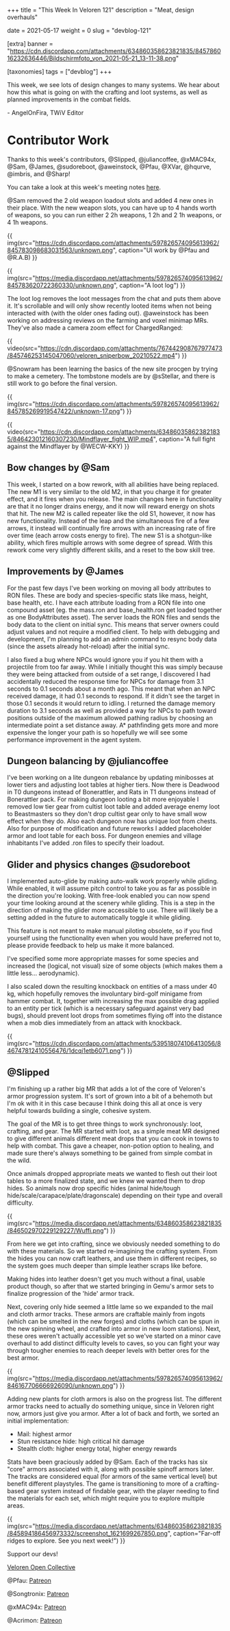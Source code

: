 +++
title = "This Week In Veloren 121"
description = "Meat, design overhauls"

date = 2021-05-17
weight = 0
slug = "devblog-121"

[extra]
banner = "https://cdn.discordapp.com/attachments/634860358623821835/845786016232636446/Bildschirmfoto_von_2021-05-21_13-11-38.png"

[taxonomies]
tags = ["devblog"]
+++

This week, we see lots of design changes to many systems. We hear about how this
what is going on with the crafting and loot systems, as well as planned
improvements in the combat fields.

\- AngelOnFira, TWiV Editor

# Contributor Work

Thanks to this week's contributors, @Slipped, @juliancoffee, @xMAC94x, @Sam,
@James, @sudoreboot, @aweinstock, @Pfau, @XVar, @hqurve, @imbris, and @Sharp!

You can take a look at this week's meeting notes
[here](https://hackmd.io/bZAin6tFQnm2HfQjiISvDg).

@Sam removed the 2 old weapon loadout slots and added 4 new ones in their place.
With the new weapon slots, you can have up to 4 hands worth of weapons, so you
can run either 2 2h weapons, 1 2h and 2 1h weapons, or 4 1h weapons.

{{
  img(src="https://cdn.discordapp.com/attachments/597826574095613962/845783098683031563/unknown.png",
  caption="UI work by @Pfau and @R.A.B)
}}

{{
  img(src="https://media.discordapp.net/attachments/597826574095613962/845783620722360330/unknown.png",
  caption="A loot log")
}}

The loot log removes the loot messages from the chat and puts them above it.
It's scrollable and will only show recently looted items when not being
interacted with (with the older ones fading out). @aweinstock has been working
on addressing reviews on the farming and voxel minimap MRs. They've also made a
camera zoom effect for ChargedRanged:

{{
  video(src="https://cdn.discordapp.com/attachments/767442908767977473/845746253145047060/veloren_sniperbow_20210522.mp4")
}}

@Snowram has been learning the basics of the new site procgen by trying to make
a cemetery. The tombstone models are by @sStellar, and there is still work to go
before the final version.

{{
  img(src="https://cdn.discordapp.com/attachments/597826574095613962/845785269919547422/unknown-17.png")
}}

{{
  video(src="https://cdn.discordapp.com/attachments/634860358623821835/846423012160307230/Mindflayer_fight_WIP.mp4",
  caption="A full fight against the Mindflayer by @WECW-KKY)
}}

## Bow changes by @Sam

This week, I started on a bow rework, with all abilities have being replaced.
The new M1 is very similar to the old M2, in that you charge it for greater
effect, and it fires when you release. The main changes here in functionality
are that it no longer drains energy, and it now will reward energy on shots that
hit. The new M2 is called repeater like the old S1, however, it now has new
functionality. Instead of the leap and the simultaneous fire of a few arrows, it
instead will continually fire arrows with an increasing rate of fire over time
(each arrow costs energy to fire). The new S1 is a shotgun-like ability, which
fires multiple arrows with some degree of spread. With this rework come very
slightly different skills, and a reset to the bow skill tree.

## Improvements by @James

For the past few days I've been working on moving all body attributes to RON
files. These are body and species-specific stats like mass, height, base health,
etc. I have each attribute loading from a RON file into one compound asset (eg.
the mass.ron and base_health.ron get loaded together as one BodyAttributes
asset). The server loads the RON files and sends the body data to the client on
initial sync. This means that server owners could adjust values and not require
a modified client. To help with debugging and development, I'm planning to add
an admin command to resync body data (since the assets already hot-reload) after
the initial sync.

I also fixed a bug where NPCs would ignore you if you hit them with a projectile
from too far away. While I initially thought this was simply because they were
being attacked from outside of a set range, I discovered I had accidentally
reduced the response time for NPCs for damage from 3.1 seconds to 0.1 seconds
about a month ago. This meant that when an NPC received damage, it had 0.1
seconds to respond. If it didn't see the target in those 0.1 seconds it would
return to idling. I returned the damage memory duration to 3.1 seconds as well
as provided a way for NPCs to path toward positions outside of the maximum
allowed pathing radius by choosing an intermediate point a set distance away. A*
pathfinding gets more and more expensive the longer your path is so hopefully we
will see some performance improvement in the agent system.

## Dungeon balancing by @juliancoffee

I've been working on a lite dungeon rebalance by updating minibosses at lower
tiers and adjusting loot tables at higher tiers. Now there is Deadwood in T0
dungeons instead of Bonerattler, and Rats in T1 dungeons instead of Bonerattler
pack. For making dungeon looting a bit more enjoyable I removed low tier gear
from cultist loot table and added average enemy loot to Beastmasters so they
don't drop cultist gear only to have small wow effect when they do. Also each
dungeon now has unique loot from chests. Also for purpose of modification and
future reworks I added placeholder armor and loot table for each boss. For
dungeon enemies and village inhabitants I've added .ron files to specify their
loadout.

## Glider and physics changes @sudoreboot

I implemented auto-glide by making auto-walk work properly while gliding. While
enabled, it will assume pitch control to take you as far as possible in the
direction you're looking. With free-look enabled you can now spend your time
looking around at the scenery while gliding. This is a step in the direction of
making the glider more accessible to use. There will likely be a setting added
in the future to automatically toggle it while gliding.

This feature is not meant to make manual piloting obsolete, so if you find
yourself using the functionality even when you would have preferred not to,
please provide feedback to help us make it more balanced.

I've specified some more appropriate masses for some species and increased the
(logical, not visual) size of some objects (which makes them a little less...
aerodynamic).

I also scaled down the resulting knockback on entities of a mass under 40 kg,
which hopefully removes the involuntary bird-golf minigame from hammer combat.
It, together with increasing the max possible drag applied to an entity per tick
(which is a necessary safeguard against very bad bugs), should prevent loot
drops from sometimes flying off into the distance when a mob dies immediately
from an attack with knockback.

{{
  img(src="https://cdn.discordapp.com/attachments/539518074106413056/846747812410556476/1dcqi1etb6071.png")
}}

## @Slipped

I'm finishing up a rather big MR that adds a lot of the core of Veloren's armor
progression system. It's sort of grown into a bit of a behemoth but I'm ok with
it in this case because I think doing this all at once is very helpful towards
building a single, cohesive system.

The goal of the MR is to get three things to work synchronously: loot, crafting,
and gear. The MR started with loot, as a simple meat MR designed to give
different animals different meat drops that you can cook in towns to help with
combat. This gave a cheaper, non-potion option to healing, and made sure there's
always something to be gained from simple combat in the wild.

Once animals dropped appropriate meats we wanted to flesh out their loot tables
to a more finalized state, and we knew we wanted them to drop hides. So animals
now drop specific hides (animal hide/tough
hide/scale/carapace/plate/dragonscale) depending on their type and overall
difficulty.

{{
  img(src="https://media.discordapp.net/attachments/634860358623821835/846502970229129227/Wuffi.png")
}}

From here we get into crafting, since we obviously needed something to do with
these materials. So we started re-imagining the crafting system. From the hides
you can now craft leathers, and use them in different recipes, so the system
goes much deeper than simple leather scraps like before.

Making hides into leather doesn't get you much without a final, usable product
though, so after that we started bringing in Gemu's armor sets to finalize
progression of the 'hide' armor track.

Next, covering only hide seemed a little lame so we expanded to the mail and
cloth armor tracks. These armors are craftable mainly from ingots (which can be
smelted in the new forges) and cloths (which can be spun in the new spinning
wheel, and crafted into armor in new loom stations). Next, these ores weren't
actually accessible yet so we've started on a minor cave overhaul to add
distinct difficulty levels to caves, so you can fight your way through tougher
enemies to reach deeper levels with better ores for the best armor.

{{
  img(src="https://media.discordapp.net/attachments/597826574095613962/846167706666926090/unknown.png")
}}

Adding new plants for cloth armors is also on the progress list. The different
armor tracks need to actually do something unique, since in Veloren right now,
armors just give you armor. After a lot of back and forth, we sorted an initial
implementation:

- Mail: highest armor
- Stun resistance hide: high critical hit damage
- Stealth cloth: higher energy total, higher energy rewards

Stats have been graciously added by @Sam. Each of the tracks has six "core"
armors associated with it, along with possible spinoff armors later. The tracks
are considered equal (for armors of the same vertical level) but benefit
different playstyles. The game is transitioning to more of a crafting-based gear
system instead of findable gear, with the player needing to find the materials
for each set, which might require you to explore multiple areas.

{{
  img(src="https://media.discordapp.net/attachments/634860358623821835/845894186456973332/screenshot_1621699267850.png",
  caption="Far-off ridges to explore. See you next week!")
}}

Support our devs!

[Veloren Open Collective](https://opencollective.com/veloren)

@Pfau: [Patreon](https://www.patreon.com/pfau)

@Songtronix: [Patreon](https://www.patreon.com/songtronix)

@xMAC94x: [Patreon](https://www.patreon.com/xmac94x)

@Acrimon: [Patreon](https://www.patreon.com/acrimon)
